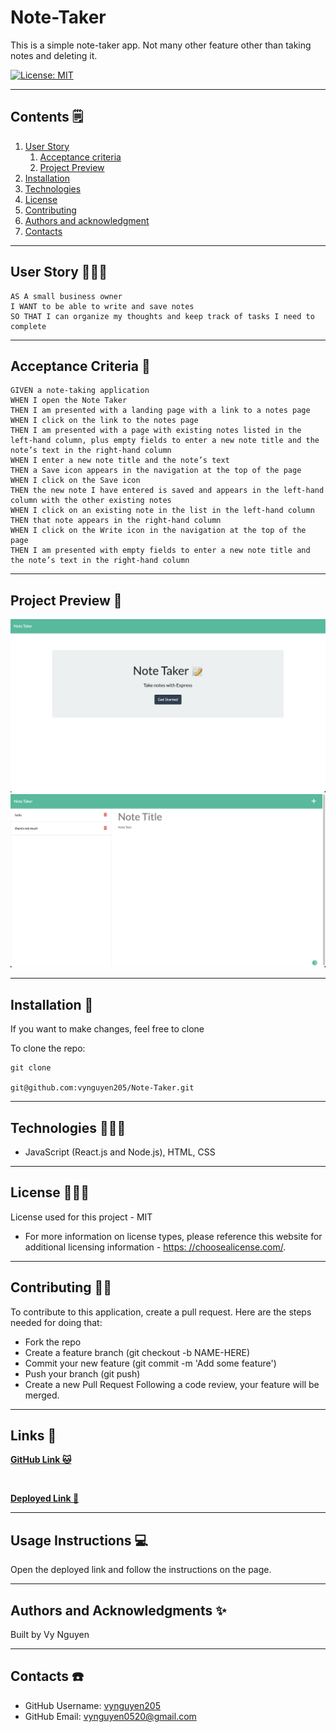 
# Note-Taker

  This is a simple note-taker app. Not many other feature other than taking notes and deleting it.

  [![License: MIT](https://img.shields.io/badge/License-MIT-yellow.svg)](https://opensource.org/licenses/MIT)

---

## Contents 🗒
1. [User Story](#user%20story)
    1. [Acceptance criteria](#acceptance%20criteria)
    2. [Project Preview](#project%20preview)
2. [Installation](#installation)
3. [Technologies](#technologies)
4. [License](#license)
5. [Contributing](#contributing)
6. [Authors and acknowledgment](#authors%20and%20acknowledgment)
7. [Contacts](#contacts)

---

## User Story 👩🏻‍🏫

```
AS A small business owner
I WANT to be able to write and save notes
SO THAT I can organize my thoughts and keep track of tasks I need to complete
```

---

## Acceptance Criteria 🌈

```
GIVEN a note-taking application
WHEN I open the Note Taker
THEN I am presented with a landing page with a link to a notes page
WHEN I click on the link to the notes page
THEN I am presented with a page with existing notes listed in the left-hand column, plus empty fields to enter a new note title and the note’s text in the right-hand column
WHEN I enter a new note title and the note’s text
THEN a Save icon appears in the navigation at the top of the page
WHEN I click on the Save icon
THEN the new note I have entered is saved and appears in the left-hand column with the other existing notes
WHEN I click on an existing note in the list in the left-hand column
THEN that note appears in the right-hand column
WHEN I click on the Write icon in the navigation at the top of the page
THEN I am presented with empty fields to enter a new note title and the note’s text in the right-hand column
```

---

## Project Preview 📸

![Visual](Develop/images/homepage.png)
![Visual](Develop/images/notes-page.png)

---

## Installation 📀

  If you want to make changes, feel free to clone

  To clone the repo:

    git clone 
    
    git@github.com:vynguyen205/Note-Taker.git

---

## Technologies 👩🏻‍🔧

- JavaScript (React.js and Node.js), HTML, CSS

---

## License 👮🏻‍♀️

  License used for this project - MIT
  * For more information on license types, please reference this website
  for additional licensing information - [https: //choosealicense.com/](https://choosealicense.com/).

---

## Contributing 💃🏻

To contribute to this application, create a pull request.
  Here are the steps needed for doing that:
  - Fork the repo
  - Create a feature branch (git checkout -b NAME-HERE)
  - Commit your new feature (git commit -m 'Add some feature')
  - Push your branch (git push)
  - Create a new Pull Request
  Following a code review, your feature will be merged.

---

## Links 🔗 

**[GitHub Link 🐱](https://github.com/vynguyen205/Note-Taker)**

<br>

**[Deployed Link 👀](https://note-taker-v.herokuapp.com/)**

---

## Usage Instructions 💻

Open the deployed link and follow the instructions on the page.

---

## Authors and Acknowledgments ✨

Built by Vy Nguyen

---

## Contacts ☎️

- GitHub Username: [vynguyen205](https://github.com/vynguyen205)
- GitHub Email: vynguyen0520@gmail.com
  
